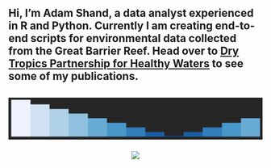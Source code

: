 ##  Hi, I’m Adam Shand, a data analyst experienced in R and Python. Currently I am creating end-to-end scripts for environmental data collected from the Great Barrier Reef. Head over to [Dry Tropics Partnership for Healthy Waters](https://drytropicshealthywaters.org/) to see some of my publications.
![alt text](https://raw.githubusercontent.com/add-am/add-am/master/profile.gif) 
---
<p align="center"> <img src="https://github-readme-stats.vercel.app/api?username=add-am&show_icons=true&theme=transparent" />

  
  <!---
add-am/add-am is a ✨ special ✨ repository because its `README.md` (this file) appears on your GitHub profile.
You can click the Preview link to take a look at your changes.
--->
